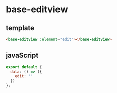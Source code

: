 # base-editview

## template

```Html
<base-editview :element="edit"></base-editview>
```

## javaScript

```javaScript
export default {
  data: () => ({
    edit: ''
  })
};
```
